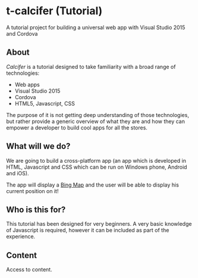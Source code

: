 # t-calcifer (Tutorial)
A tutorial project for building a universal web app with Visual Studio 2015 and Cordova

## About
_Calcifer_ is a tutorial designed to take familiarity with a broad range of technologies:

- Web apps
- Visual Studio 2015
- Cordova
- HTML5, Javascript, CSS

The purpose of it is not getting deep understanding of those technologies, but rather provide a generic overview of what they are and how they can empower a developer to build cool apps for all the stores.

## What will we do?
We are going to build a cross-platform app (an app which is developed in HTML, Javascript and CSS which can be run on Windows phone, Android and iOS).

The app will display a [Bing Map](http://www.microsoft.com/maps/choose-your-bing-maps-API.aspx) and the user will be able to display his current position on it!

## Who is this for?
This tutorial has been designed for very beginners. A very basic knowledge of Javascript is required, however it can be included as part of the experience.

## Content
Access to content.
